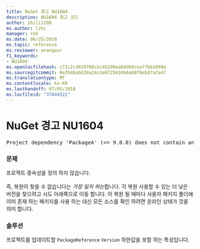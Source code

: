 ```yaml
---
title: NuGet 경고 NU1604
description: NU1604 경고 코드
author: zhili1208
ms.author: lzhi
manager: rob
ms.date: 06/25/2018
ms.topic: reference
ms.reviewer: anangaur
f1_keywords:
- NU1604
ms.openlocfilehash: c71c2cd929708cbc45299ea04968cea77bb1099e
ms.sourcegitcommit: 8e3546ab630a24cde8725610b6a68f8eb87afa47
ms.translationtype: MT
ms.contentlocale: ko-KR
ms.lasthandoff: 07/05/2018
ms.locfileid: "37844522"
---
```

# <a name="nuget-warning-nu1604"></a>NuGet 경고 NU1604

<pre>Project dependency 'PackageA' (&lt;= 9.0.0) does not contain an inclusive lower bound. Include a lower bound in the dependency version to ensure consistent restore results.</pre>

### <a name="issue"></a>문제
프로젝트 종속성을 정의 하지 않습니다.<br/><br/>즉, 복원이 찾을 수 없습니다는 *가장 일치 하는*합니다. 각 복원 사용할 수 있는 더 낮은 버전을 찾으려고 시도 아래쪽으로 이동 합니다. 이 복원 될 때마다 사용자 패키지 폴더에 이미 존재 하는 패키지를 사용 하는 대신 모든 소스를 확인 하려면 온라인 상태가 것을 의미 합니다.

### <a name="solution"></a>솔루션
프로젝트를 업데이트할 `PackageReference` `Version` 하한값을 포함 하는 특성입니다.
